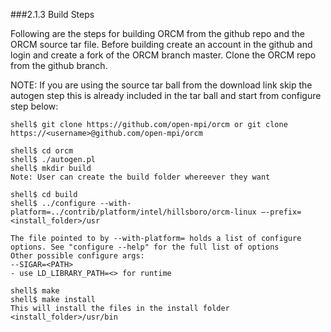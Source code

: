 ###2.1.3 Build Steps

Following are the steps for building ORCM from the github repo and the ORCM source tar file. Before building create an account in the github and login and create a fork of the ORCM branch master. Clone the ORCM repo from the github branch.

NOTE: If you are using the source tar ball from the download link skip the autogen step this is already included in the tar ball and start from configure step below:
```
shell$ git clone https://github.com/open-mpi/orcm or git clone https://<username>@github.com/open-mpi/orcm

shell$ cd orcm
shell$ ./autogen.pl
shell$ mkdir build
Note: User can create the build folder whereever they want 

shell$ cd build
shell$ ../configure --with-platform=../contrib/platform/intel/hillsboro/orcm-linux –-prefix=<install_folder>/usr

The file pointed to by --with-platform= holds a list of configure options. See "configure --help" for the full list of options
Other possible configure args:
--SIGAR=<PATH>
- use LD_LIBRARY_PATH=<> for runtime   

shell$ make
shell$ make install
This will install the files in the install folder <install_folder>/usr/bin
```
